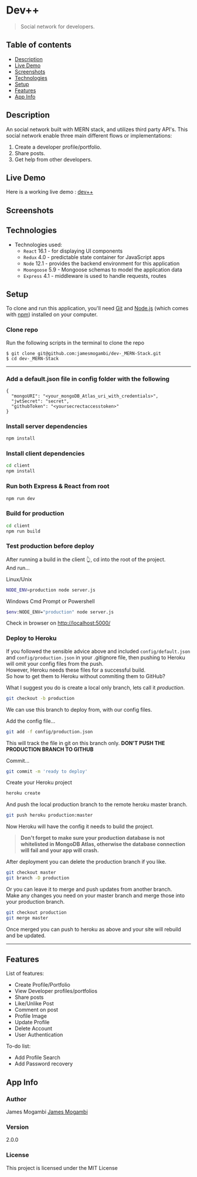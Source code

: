 # Dev++

> Social network for developers.

## Table of contents
* [Description](#description)
* [Live Demo](#live-demo)
* [Screenshots](#screenshots)
* [Technologies](#technologies)
* [Setup](#setup)
* [Features](#features)
* [App Info](#app-info)



## Description
An social network  built with MERN stack, and utilizes third party API's. This social network  enable three main different flows or implementations:

1. Create a developer profile/portfolio.
2. Share posts.
3. Get help from other developers.


## Live Demo
Here is a working live demo : [dev++](https://dev-plus-2020.herokuapp.com/) 


## Screenshots

## Technologies
* Technologies used:
  * `React` 16.1 - for displaying UI components
  * `Redux` 4.0 -  predictable state container for JavaScript apps
  * `Node` 12.1 - provides the backend environment for this application
  * `Moongoose` 5.9 - Mongoose schemas to model the application data
  * `Express` 4.1 - middleware is used to handle requests, routes
  
 ## Setup
To clone and run this application, you'll need [Git](https://git-scm.com) and [Node.js](https://nodejs.org/en/download/) (which comes with [npm](http://npmjs.com)) installed on your computer.


###  Clone repo
Run the following scripts in the terminal to clone the repo
```
$ git clone git@github.com:jamesmogambi/dev-_MERN-Stack.git
$ cd dev-_MERN-Stack
```

----------------------------------

### Add a default.json file in config folder with the following

```
{
  "mongoURI": "<your_mongoDB_Atlas_uri_with_credentials>",
  "jwtSecret": "secret",
  "githubToken": "<yoursecrectaccesstoken>"
}
```

### Install server dependencies

```bash
npm install
```

### Install client dependencies

```bash
cd client
npm install
```

### Run both Express & React from root

```bash
npm run dev
```

### Build for production

```bash
cd client
npm run build
```

### Test production before deploy

After running a build in the client 👆, cd into the root of the project.  
And run...

Linux/Unix 
```bash
NODE_ENV=production node server.js
```
Windows Cmd Prompt or Powershell 
```bash
$env:NODE_ENV="production" node server.js
```

Check in browser on [http://localhost:5000/](http://localhost:5000/)

### Deploy to Heroku

If you followed the sensible advice above and included `config/default.json` and `config/production.json` in your .gitignore file, then pushing to Heroku will omit your config files from the push.  
However, Heroku needs these files for a successful build.  
So how to get them to Heroku without commiting them to GitHub?

What I suggest you do is create a local only branch, lets call it _production_.

```bash
git checkout -b production
```

We can use this branch to deploy from, with our config files.

Add the config file...

```bash
git add -f config/production.json
```

This will track the file in git on this branch only. **DON'T PUSH THE PRODUCTION BRANCH TO GITHUB**

Commit...

```bash
git commit -m 'ready to deploy'
```

Create your Heroku project

```bash
heroku create
```

And push the local production branch to the remote heroku master branch.

```bash
git push heroku production:master
```

Now Heroku will have the config it needs to build the project.

> **Don't forget to make sure your production database is not whitelisted in MongoDB Atlas, otherwise the database connection will fail and your app will crash.**

After deployment you can delete the production branch if you like.

```bash
git checkout master
git branch -D production
```

Or you can leave it to merge and push updates from another branch.  
Make any changes you need on your master branch and merge those into your production branch.

```bash
git checkout production
git merge master
```

Once merged you can push to heroku as above and your site will rebuild and be updated.

---



## Features
List of features:
* Create Profile/Portfolio
* View Developer profiles/portfolios
* Share posts
* Like/Unlike Post 
* Comment on post
* Profile Image
* Update Profile
* Delete Account
* User Authentication


To-do list:
* Add Profile Search
* Add Password recovery


## App Info

### Author

James Mogambi
[James Mogambi](https://github.com/jamesmogambi)

### Version

2.0.0

### License

This project is licensed under the MIT License
